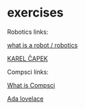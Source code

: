 # exercises

Robotics links:

[what is a robot / robotics](https://github.com/louvrmat000/exercises/blob/master/What%20is%20robotics-%20What%20is%20a%20robot.md)

[KAREL ČAPEK](https://github.com/louvrmat000/exercises/blob/master/people%20of%20interest.md)

Compsci links:

[What is Compsci](https://github.com/louvrmat000/exercises/blob/master/What%20is%20Compsci.md)

[Ada lovelace](https://github.com/louvrmat000/exercises/blob/master/ADA%20lovelace.md)
